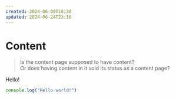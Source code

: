 ```yaml
---
created: 2024-06-08T18:38
updated: 2024-06-24T23:16
---
```


# Content

> Is the content page supposed to have content? \
> Or does having content in it void its status as a content page?

Hello!

```js [src/index.js]
console.log("Hello world!")
```
